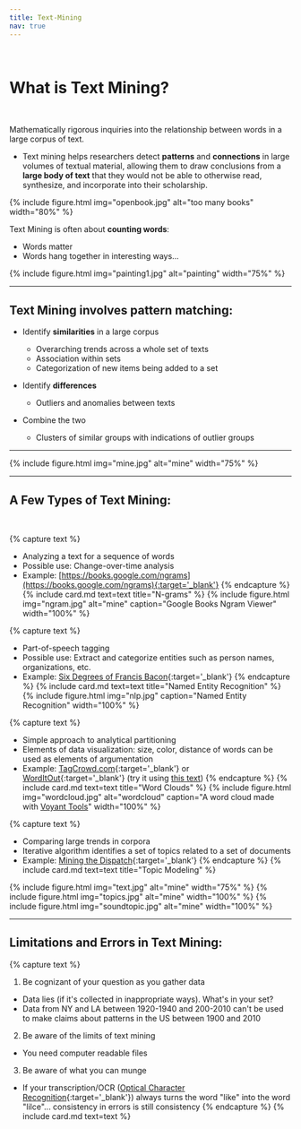 ```yaml
---
title: Text-Mining
nav: true
---
```

<br>

# What is Text Mining?

<br>

Mathematically rigorous inquiries into the relationship between words in a large corpus of text.

- Text mining helps researchers detect **patterns** and **connections** in large volumes of textual material, allowing them to draw conclusions from a **large body of text** that they would not be able to otherwise read, synthesize, and incorporate into their scholarship.

{% include figure.html img="openbook.jpg" alt="too many books" width="80%" %}

Text Mining is often about **counting words**:
- Words matter
- Words hang together in interesting ways...

{% include figure.html img="painting1.jpg" alt="painting" width="75%" %}

---

## Text Mining involves pattern matching:

- Identify **similarities** in a large corpus
    - Overarching trends across a whole set of texts
    - Association within sets
    - Categorization of new items being added to a set

- Identify **differences**
    - Outliers and anomalies between texts

- Combine the two
    - Clusters of similar groups with indications of outlier groups

---

{% include figure.html img="mine.jpg" alt="mine" width="75%" %}

---

## A Few Types of Text Mining:

<br>

{% capture text %}
- Analyzing a text for a sequence of words
- Possible use: Change-over-time analysis
- Example: [https://books.google.com/ngrams](https://books.google.com/ngrams){:target='_blank'}
{% endcapture %}
{% include card.md text=text title="N-grams" %}
{% include figure.html img="ngram.jpg" alt="mine" caption="Google Books Ngram Viewer" width="100%" %}

{% capture text %}
- Part-of-speech tagging
- Possible use: Extract and categorize entities such as person names, organizations, etc.
- Example: [Six Degrees of Francis Bacon](http://www.sixdegreesoffrancisbacon.com/?ids=10000473&min_confidence=60&type=network){:target='_blank'}
{% endcapture %}
{% include card.md text=text title="Named Entity Recognition" %}
{% include figure.html img="nlp.jpg" caption="Named Entity Recognition" width="100%" %}

{% capture text %}
- Simple approach to analytical partitioning
- Elements of data visualization: size, color, distance of words can be used as elements of argumentation
- Example: [TagCrowd.com](https://tagcrowd.com/){:target='_blank'} or [WordItOut](https://worditout.com/word-cloud/create){:target='_blank'} (try it using <a href="../data/nightingale_text.txt" target="blank">this text</a>)
{% endcapture %}
{% include card.md text=text title="Word Clouds" %}
{% include figure.html img="wordcloud.jpg" alt="wordcloud" caption="A word cloud made with <a target='_blank' href='https://voyant-tools.org/'>Voyant Tools</a>" width="100%" %}
    
{% capture text %}
- Comparing large trends in corpora
- Iterative algorithm identifies a set of topics related to a set of documents
- Example: [Mining the Dispatch](http://dsl.richmond.edu/dispatch/pages/intro){:target='_blank'}
{% endcapture %}
{% include card.md text=text title="Topic Modeling" %}
   
{% include figure.html img="text.jpg" alt="mine" width="75%" %}
{% include figure.html img="topics.jpg" alt="mine" width="100%" %}
{% include figure.html img="soundtopic.jpg" alt="mine" width="100%" %}

---

## Limitations and Errors in Text Mining:
{% capture text %}
1. Be cognizant of your question as you gather data
- Data lies (if it's collected in inappropriate ways). What's in your set?
- Data from NY and LA between 1920-1940 and 200-2010 can't be used to make claims about patterns in the US between 1900 and 2010

2. Be aware of the limits of text mining
- You need computer readable files

3. Be aware of what you can munge
- If your transcription/OCR ([Optical Character Recognition](https://en.wikipedia.org/wiki/Optical_character_recognition){:target='_blank'}) always turns the word "like" into the word "lilce"... consistency in errors is still consistency
{% endcapture %}
{% include card.md text=text %}